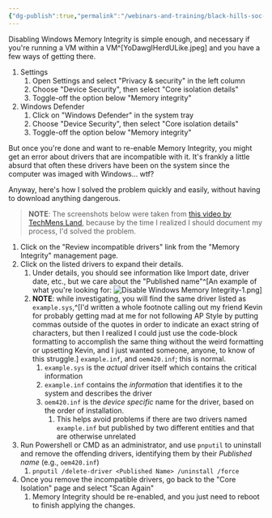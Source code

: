 ```yaml
---
{"dg-publish":true,"permalink":"/webinars-and-training/black-hills-soc-core/labs/disable-windows-memory-integrity/","tags":["VM"]}
---
```


Disabling Windows Memory Integrity is simple enough, and necessary if you're running a VM within a VM^[YoDawgIHerdULike.jpeg] and you have a few ways of getting there.
1. Settings
	1. Open Settings and select "Privacy & security" in the left column
	2. Choose "Device Security", then select "Core isolation details"
	3. Toggle-off the option below "Memory integrity"
2. Windows Defender
	1. Click on "Windows Defender" in the system tray
	2. Choose "Device Security", then select "Core isolation details"
	3. Toggle-off the option below "Memory integrity"

But once you're done and want to re-enable Memory Integrity, you might get an error about drivers that are incompatible with it. It's frankly a little absurd that often these drivers have been on the system since the computer was imaged with Windows... wtf?

Anyway, here's how I solved the problem quickly and easily, without having to download anything dangerous.

> **NOTE**: The screenshots below were taken from [this video by TechMens Land](https://www.youtube.com/watch?v=5_IBEGLRdLI), because by the time I realized I should document my process, I'd solved the problem.

1. Click on the "Review incompatible drivers" link from the "Memory Integrity" management page.
2. Click on the listed drivers to expand their details.
	1. Under details, you should see information like Import date, driver date, etc., but we care about the "Published name"^[An example of what you're looking for: ![Disable Windows Memory Integrity-1.png](/img/user/Attachments/Disable%20Windows%20Memory%20Integrity-1.png)]
	2. **NOTE**: while investigating, you will find the same driver listed as `example.sys`,^[I'd written a whole footnote calling out my friend Kevin for probably getting mad at me for not following AP Style by putting commas outside of the quotes in order to indicate an exact string of characters, but then I realized I could just use the code-block formatting to accomplish the same thing without the weird formatting or upsetting Kevin, and I just wanted someone, anyone, to know of this struggle.] `example.inf`, and `oem420.inf`; this is normal.
		1. `example.sys` is the *actual* driver itself which contains the critical information
		2. `example.inf` contains the *information* that identifies it to the system and describes the driver
		3. `oem420.inf` is the *device specific* name for the driver, based on the order of installation.
			1. This helps avoid problems if there are two drivers named `example.inf` but published by two different entities and that are otherwise unrelated
3. Run Powershell or CMD as an administrator, and use `pnputil` to uninstall and remove the offending drivers, identifying them by their *Published name* (e.g., `oem420.inf`)
	1. `pnputil /delete-driver <Published Name> /uninstall /force`
4. Once you remove the incompatible drivers, go back to the "Core Isolation" page and ​select "Scan Again"
	1. Memory Integrity should be re-enabled, and you just need to reboot to finish applying the changes.
